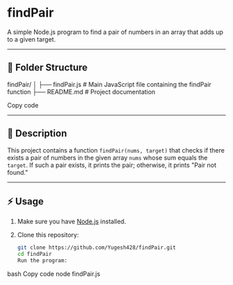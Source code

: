 # findPair

A simple Node.js program to find a pair of numbers in an array that adds up to a given target.

---

## 📁 Folder Structure

findPair/
│
├── findPair.js # Main JavaScript file containing the findPair function
├── README.md # Project documentation

Copy code

---

## 📝 Description

This project contains a function `findPair(nums, target)` that checks if there exists a pair of numbers in the given array `nums` whose sum equals the `target`. If such a pair exists, it prints the pair; otherwise, it prints "Pair not found."

---

## ⚡ Usage

1. Make sure you have [Node.js](https://nodejs.org/) installed.

2. Clone this repository:
   ```bash
   git clone https://github.com/Yugesh428/findPair.git
   cd findPair
   Run the program:
   ```

bash
Copy code
node findPair.js
